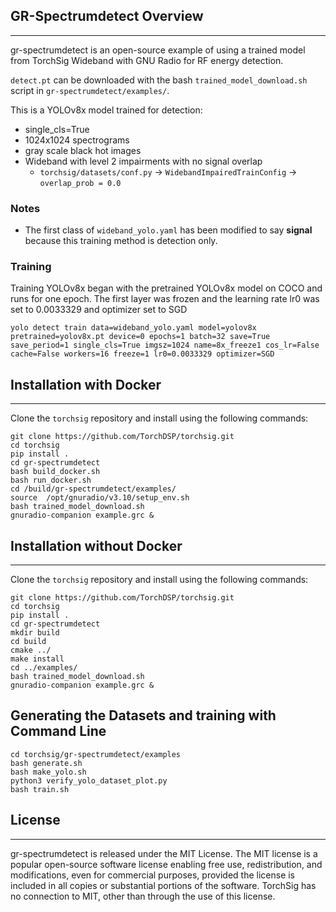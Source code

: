 ## GR-Spectrumdetect Overview
---
gr-spectrumdetect is an open-source example of using a trained model from TorchSig Wideband with GNU Radio for RF energy detection. 

`detect.pt` can be downloaded with the bash `trained_model_download.sh` script in `gr-spectrumdetect/examples/`. 

This is a YOLOv8x model trained for detection:
- single_cls=True
- 1024x1024 spectrograms
- gray scale black hot images
- Wideband with level 2 impairments with no signal overlap 
    - `torchsig/datasets/conf.py` -> `WidebandImpairedTrainConfig` -> `overlap_prob = 0.0`

### Notes     
- The first class of `wideband_yolo.yaml` has been modified to say __signal__ because this training method is detection only. 

### Training
Training YOLOv8x began with the pretrained YOLOv8x model on COCO and runs for one epoch. The first layer was frozen and the learning rate lr0 was set to 0.0033329 and optimizer set to SGD

```
yolo detect train data=wideband_yolo.yaml model=yolov8x pretrained=yolov8x.pt device=0 epochs=1 batch=32 save=True save_period=1 single_cls=True imgsz=1024 name=8x_freeze1 cos_lr=False cache=False workers=16 freeze=1 lr0=0.0033329 optimizer=SGD
```


## Installation with Docker
---
Clone the `torchsig` repository and install using the following commands:
```
git clone https://github.com/TorchDSP/torchsig.git
cd torchsig
pip install .
cd gr-spectrumdetect
bash build_docker.sh
bash run_docker.sh
cd /build/gr-spectrumdetect/examples/
source  /opt/gnuradio/v3.10/setup_env.sh
bash trained_model_download.sh
gnuradio-companion example.grc &
```

## Installation without Docker
---
Clone the `torchsig` repository and install using the following commands:
```
git clone https://github.com/TorchDSP/torchsig.git
cd torchsig
pip install .
cd gr-spectrumdetect
mkdir build
cd build
cmake ../
make install
cd ../examples/
bash trained_model_download.sh
gnuradio-companion example.grc &
```

## Generating the Datasets and training with Command Line
```
cd torchsig/gr-spectrumdetect/examples
bash generate.sh
bash make_yolo.sh
python3 verify_yolo_dataset_plot.py
bash train.sh
```

## License
---
gr-spectrumdetect is released under the MIT License. The MIT license is a popular open-source software license enabling free use, redistribution, and modifications, even for commercial purposes, provided the license is included in all copies or substantial portions of the software. TorchSig has no connection to MIT, other than through the use of this license.